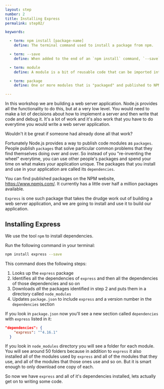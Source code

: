```yaml
---
layout: step
number: 2
title: Installing Express
permalink: step02/

keywords:

  - term: npm install [package-name]
    define: The terminal command used to install a package from npm.

  - term: --save
    define: When added to the end of an `npm install` command, `--save` adds that npm package to the `package.json` file.

  - term: module
    define: A module is a bit of reusable code that can be imported into a Node.js project using the `require` function.

  - term: package
    define: One or more modules that is "packaged" and published to NPM.

---
```

In this workshop we are building a web server application. Node.js provides all the functionality to do this, but at a very low level.  You would need to make a lot of decisions about how to implement a server and then write that code and debug it.  It's a lot of work and it's also work that you have to do everytime you would write a web server application.  

Wouldn't it be great if someone had already done all that work?

Fortunately Node.js provides a way to publish code modules as `packages`.  People publish `packages` that solve particular common problems that they find themselves doing over and over.  So instead of you "re-inventing the wheel" everytime, you can use other people's packages and spend your time on what makes your application unique.  The packages that you install and use in your application are called its `dependencies`.

You can find published packages on the NPM website, <https://www.npmjs.com/>.  It currently has a little over half a million packages available.

`Express` is one such package that takes the drudge work out of building a web server application, and we are going to install and use it to build our application.  

## Installing Express

We use the tool `npm` to install dependencies.

Run the following command in your terminal:

```bash
npm install express --save
```

This command does the following steps:

1. Looks up the `express` package
2. Identifies all the dependencies of `express` and then all the dependencies of those dependencies and so on
4. Downloads *all* the packages identified in step 2 and puts them in a directory called `node_modules`
5. Updates `package.json` to include `express` and a version number in the `dependencies` section

If you look in `package.json` now you'll see a new section called `dependencies` with `express` listed in it:

```json
"dependencies": {
    "express": "^4.16.1"
  }
```

If you look in `node_modules` directory you will see a folder for each module.  You will see around 50 folders because in addition to `express` it also installed all of the modules used by `express` and all of the modules that they use, and all of the modules that those ones use and so on.  But it is smart enough to only download one copy of each.

So now we have `express` and all of it's dependencies installed, lets actually get on to writing some code.
